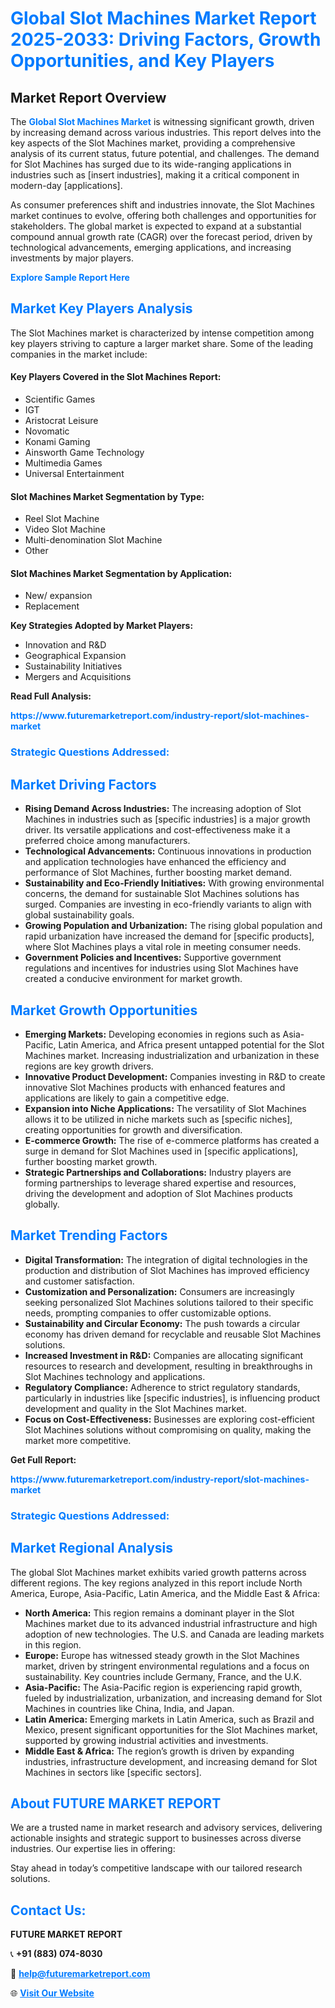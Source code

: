 <h1 style="color: #007BFF;">Global Slot Machines Market Report 2025-2033: Driving Factors, Growth Opportunities, and Key Players</h1>

<section id="overview">
<h2>Market Report Overview</h2>
<p>The <a href="https://www.futuremarketreport.com/industry-report/slot-machines-market" style="color: #007BFF; text-decoration: none;"><strong>Global Slot Machines Market</strong></a> is witnessing significant growth, driven by increasing demand across various industries. This report delves into the key aspects of the Slot Machines market, providing a comprehensive analysis of its current status, future potential, and challenges. The demand for Slot Machines has surged due to its wide-ranging applications in industries such as [insert industries], making it a critical component in modern-day [applications].</p>
<p>As consumer preferences shift and industries innovate, the Slot Machines market continues to evolve, offering both challenges and opportunities for stakeholders. The global market is expected to expand at a substantial compound annual growth rate (CAGR) over the forecast period, driven by technological advancements, emerging applications, and increasing investments by major players.</p>
</section>

<section id="overview">
<p><a href="https://www.futuremarketreport.com/request-sample/reportId=98027" style="color: #007BFF; text-decoration: none;"><strong>Explore Sample Report Here</strong></a></p>
</section>

<section id="key-players">
<h2 style="color: #007BFF;">Market Key Players Analysis</h2>
<p>The Slot Machines market is characterized by intense competition among key players striving to capture a larger market share. Some of the leading companies in the market include:</p>
<h4>Key Players Covered in the Slot Machines Report:</h4>
<ul><li>Scientific Games</li><li>IGT</li><li>Aristocrat Leisure</li><li>Novomatic</li><li>Konami Gaming</li><li>Ainsworth Game Technology</li><li>Multimedia Games</li><li>Universal Entertainment</li></ul>
<h4>Slot Machines Market Segmentation by Type:</h4>
<ul><li>Reel Slot Machine</li><li>Video Slot Machine</li><li>Multi-denomination Slot Machine</li><li>Other</li></ul>

<h4>Slot Machines Market Segmentation by Application:</h4>
<ul><li>New/ expansion</li><li>Replacement</li></ul>
<p><strong>Key Strategies Adopted by Market Players:</strong></p>
<ul>
<li>Innovation and R&D</li>
<li>Geographical Expansion</li>
<li>Sustainability Initiatives</li>
<li>Mergers and Acquisitions</li>
</ul>
</section>

<section>
<p><strong>Read Full Analysis: </strong></p><a href="https://www.futuremarketreport.com/industry-report/slot-machines-market" style="color: #007BFF; text-decoration: none;"><strong>https://www.futuremarketreport.com/industry-report/slot-machines-market</strong></a>
<h3 style="color: #007BFF;">Strategic Questions Addressed:</h3>
</section>

<section id="driving-factors">
<h2 style="color: #007BFF;">Market Driving Factors</h2>
<ul>
<li><strong>Rising Demand Across Industries:</strong> The increasing adoption of Slot Machines in industries such as [specific industries] is a major growth driver. Its versatile applications and cost-effectiveness make it a preferred choice among manufacturers.</li>
<li><strong>Technological Advancements:</strong> Continuous innovations in production and application technologies have enhanced the efficiency and performance of Slot Machines, further boosting market demand.</li>
<li><strong>Sustainability and Eco-Friendly Initiatives:</strong> With growing environmental concerns, the demand for sustainable Slot Machines solutions has surged. Companies are investing in eco-friendly variants to align with global sustainability goals.</li>
<li><strong>Growing Population and Urbanization:</strong> The rising global population and rapid urbanization have increased the demand for [specific products], where Slot Machines plays a vital role in meeting consumer needs.</li>
<li><strong>Government Policies and Incentives:</strong> Supportive government regulations and incentives for industries using Slot Machines have created a conducive environment for market growth.</li>
</ul>
</section>

<section id="growth-opportunities">
<h2 style="color: #007BFF;">Market Growth Opportunities</h2>
<ul>
<li><strong>Emerging Markets:</strong> Developing economies in regions such as Asia-Pacific, Latin America, and Africa present untapped potential for the Slot Machines market. Increasing industrialization and urbanization in these regions are key growth drivers.</li>
<li><strong>Innovative Product Development:</strong> Companies investing in R&D to create innovative Slot Machines products with enhanced features and applications are likely to gain a competitive edge.</li>
<li><strong>Expansion into Niche Applications:</strong> The versatility of Slot Machines allows it to be utilized in niche markets such as [specific niches], creating opportunities for growth and diversification.</li>
<li><strong>E-commerce Growth:</strong> The rise of e-commerce platforms has created a surge in demand for Slot Machines used in [specific applications], further boosting market growth.</li>
<li><strong>Strategic Partnerships and Collaborations:</strong> Industry players are forming partnerships to leverage shared expertise and resources, driving the development and adoption of Slot Machines products globally.</li>
</ul>
</section>

<section id="trending-factors">
<h2 style="color: #007BFF;">Market Trending Factors</h2>
<ul>
<li><strong>Digital Transformation:</strong> The integration of digital technologies in the production and distribution of Slot Machines has improved efficiency and customer satisfaction.</li>
<li><strong>Customization and Personalization:</strong> Consumers are increasingly seeking personalized Slot Machines solutions tailored to their specific needs, prompting companies to offer customizable options.</li>
<li><strong>Sustainability and Circular Economy:</strong> The push towards a circular economy has driven demand for recyclable and reusable Slot Machines solutions.</li>
<li><strong>Increased Investment in R&D:</strong> Companies are allocating significant resources to research and development, resulting in breakthroughs in Slot Machines technology and applications.</li>
<li><strong>Regulatory Compliance:</strong> Adherence to strict regulatory standards, particularly in industries like [specific industries], is influencing product development and quality in the Slot Machines market.</li>
<li><strong>Focus on Cost-Effectiveness:</strong> Businesses are exploring cost-efficient Slot Machines solutions without compromising on quality, making the market more competitive.</li>
</ul>
</section>

<section>
<p><strong>Get Full Report: </strong></p><a href="https://www.futuremarketreport.com/industry-report/slot-machines-market" style="color: #007BFF; text-decoration: none;"><strong>https://www.futuremarketreport.com/industry-report/slot-machines-market</strong></a>
<h3 style="color: #007BFF;">Strategic Questions Addressed:</h3>
</section>


<section id="regional-analysis">
<h2 style="color: #007BFF;">Market Regional Analysis</h2>
<p>The global Slot Machines market exhibits varied growth patterns across different regions. The key regions analyzed in this report include North America, Europe, Asia-Pacific, Latin America, and the Middle East & Africa:</p>
<ul>
<li><strong>North America:</strong> This region remains a dominant player in the Slot Machines market due to its advanced industrial infrastructure and high adoption of new technologies. The U.S. and Canada are leading markets in this region.</li>
<li><strong>Europe:</strong> Europe has witnessed steady growth in the Slot Machines market, driven by stringent environmental regulations and a focus on sustainability. Key countries include Germany, France, and the U.K.</li>
<li><strong>Asia-Pacific:</strong> The Asia-Pacific region is experiencing rapid growth, fueled by industrialization, urbanization, and increasing demand for Slot Machines in countries like China, India, and Japan.</li>
<li><strong>Latin America:</strong> Emerging markets in Latin America, such as Brazil and Mexico, present significant opportunities for the Slot Machines market, supported by growing industrial activities and investments.</li>
<li><strong>Middle East & Africa:</strong> The region’s growth is driven by expanding industries, infrastructure development, and increasing demand for Slot Machines in sectors like [specific sectors].</li>
</ul>
</section>

<footer>
<h2 style="color: #007BFF;">About FUTURE MARKET REPORT</h2>
<p>We are a trusted name in market research and advisory services, delivering actionable insights and strategic support to businesses across diverse industries. Our expertise lies in offering:</p>

<p>Stay ahead in today’s competitive landscape with our tailored research solutions.</p>

<h2 style="color: #007BFF;">Contact Us:</h2>
<p><strong>FUTURE MARKET REPORT</strong></p>
<p>📞 <strong>+91 (883) 074-8030</strong></p>
<p>📧 <strong><a href="mailto:help@futuremarketreport.com" style="color: #007BFF;">help@futuremarketreport.com</a></strong></p>
<p>🌐 <strong><a href="https://www.futuremarketreport.com/" style="color: #007BFF;">Visit Our Website</a></strong></p>
</footer>